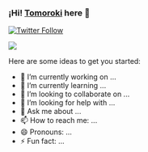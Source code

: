 ### ¡Hi! [Tomoroki][website] here 👋

[![Twitter Follow](https://img.shields.io/twitter/follow/_Tomoroki_?color=%231DA1F2&label=Tomoroki&logo=twitter&style=for-the-badge)](https://twitter.com/_Tomoroki_)

[<img src="https://media.giphy.com/media/gUnRTJ0zqHJRe/giphy.gif">][website]

Here are some ideas to get you started:

- 🔭 I’m currently working on ...
- 🌱 I’m currently learning ...
- 👯 I’m looking to collaborate on ...
- 🤔 I’m looking for help with ...
- 💬 Ask me about ...
- 📫 How to reach me: ...
- 😄 Pronouns: ...
- ⚡ Fun fact: ...

<!-- LINKS -->

[website]: https://alejandro-webfreelancer.netlify.app/
